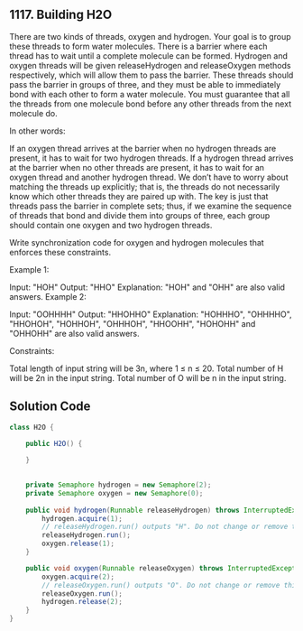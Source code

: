 ## 1117. Building H2O
There are two kinds of threads, oxygen and hydrogen. Your goal is to group these threads to form water molecules. There is a barrier where each thread has to wait until a complete molecule can be formed. Hydrogen and oxygen threads will be given releaseHydrogen and releaseOxygen methods respectively, which will allow them to pass the barrier. These threads should pass the barrier in groups of three, and they must be able to immediately bond with each other to form a water molecule. You must guarantee that all the threads from one molecule bond before any other threads from the next molecule do.

In other words:

If an oxygen thread arrives at the barrier when no hydrogen threads are present, it has to wait for two hydrogen threads.
If a hydrogen thread arrives at the barrier when no other threads are present, it has to wait for an oxygen thread and another hydrogen thread.
We don’t have to worry about matching the threads up explicitly; that is, the threads do not necessarily know which other threads they are paired up with. The key is just that threads pass the barrier in complete sets; thus, if we examine the sequence of threads that bond and divide them into groups of three, each group should contain one oxygen and two hydrogen threads.

Write synchronization code for oxygen and hydrogen molecules that enforces these constraints.

Example 1:

Input: "HOH"
Output: "HHO"
Explanation: "HOH" and "OHH" are also valid answers.
Example 2:

Input: "OOHHHH"
Output: "HHOHHO"
Explanation: "HOHHHO", "OHHHHO", "HHOHOH", "HOHHOH", "OHHHOH", "HHOOHH", "HOHOHH" and "OHHOHH" are also valid answers.
 

Constraints:

Total length of input string will be 3n, where 1 ≤ n ≤ 20.
Total number of H will be 2n in the input string.
Total number of O will be n in the input string.


## Solution Code
```Java
class H2O {

    public H2O() {
        
    }

    
    private Semaphore hydrogen = new Semaphore(2);
    private Semaphore oxygen = new Semaphore(0);
    
    public void hydrogen(Runnable releaseHydrogen) throws InterruptedException {
		hydrogen.acquire(1);
        // releaseHydrogen.run() outputs "H". Do not change or remove this line.
        releaseHydrogen.run();
        oxygen.release(1);
    }

    public void oxygen(Runnable releaseOxygen) throws InterruptedException {
        oxygen.acquire(2);
        // releaseOxygen.run() outputs "O". Do not change or remove this line.
		releaseOxygen.run();
        hydrogen.release(2);
    }
}
```
